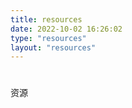 ```yaml
---
title: resources
date: 2022-10-02 16:26:02
type: "resources"
layout: "resources"
---
```






# 

资源
